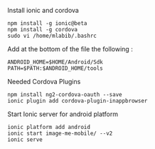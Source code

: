 Install ionic and cordova
```
npm install -g ionic@beta
npm install -g cordova
sudo vi /home/mlabib/.bashrc
```
Add at the bottom of the file the following :
```
ANDROID_HOME=$HOME/Android/Sdk
PATH=$PATH:$ANDROID_HOME/tools
```
Needed Cordova Plugins
```
npm install ng2-cordova-oauth --save
ionic plugin add cordova-plugin-inappbrowser
````
Start Ionic server for android platform
```
ionic platform add android
ionic start image-me-mobile/ --v2
ionic serve
```
